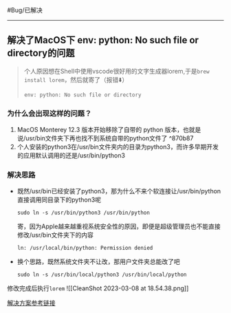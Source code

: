 #Bug/已解决 
 
---

## 解决了MacOS下 env: python: No such file or directory的问题
> 个人原因想在Shell中使用vscode很好用的文字生成器lorem,于是`brew install lorem`，然后就寄了（报错⬇️）
> ```shell
> env: python: No such file or directory
> ```
### 为什么会出现这样的问题？

1. MacOS Monterey 12.3 版本开始移除了自带的 python 版本，也就是说/usr/bin文件夹下再也找不到系统自带的python文件了 ^870b87
2. 个人安装的python3在/usr/bin文件夹内的目录为python3，而许多早期开发的应用默认调用的还是/usr/bin/python3
### 解决思路
- 既然/usr/bin已经安装了python3，那为什么不来个软连接让/usr/bin/python直接调用同目录下的python3呢
  ```shell
  sudo ln -s /usr/bin/python3 /usr/bin/python
  ```
  寄，因为Apple越来越重视系统安全性的原因，即便是超级管理员也不能直接修改/usr/bin文件夹下的内容
  ```shell
  ln: /usr/local/bin/python: Permission denied
  ```
- 换个思路，既然系统文件夹不让改，那用户文件夹总能改了吧
  ```shell
  sudo ln -s /usr/bin/local/python3 /usr/bin/local/python
  ```
修改完成后执行`lorem`
![[CleanShot 2023-03-08 at 18.54.38.png]]

[解决方案参考链接](https://www.coding10.com/post/macos-ln-mysql-operation-not-permitted)
